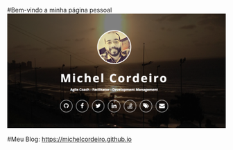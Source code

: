 
#Bem-vindo a minha página pessoal
![Michel Cordeiro](/imgs/profile.png)

#Meu Blog: https://michelcordeiro.github.io
